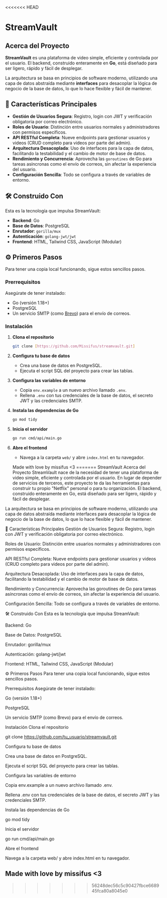 <<<<<<< HEAD
# StreamVault

## Acerca del Proyecto

**StreamVault** es una plataforma de video simple, eficiente y controlada por el usuario. El backend, construido enteramente en **Go**, está diseñado para ser ligero, rápido y fácil de desplegar.

La arquitectura se basa en principios de software moderno, utilizando una capa de datos abstraída mediante **interfaces** para desacoplar la lógica de negocio de la base de datos, lo que lo hace flexible y fácil de mantener.

## 🚀 Características Principales

* **Gestión de Usuarios Segura**: Registro, login con JWT y verificación obligatoria por correo electrónico.
* **Roles de Usuario**: Distinción entre usuarios normales y administradores con permisos específicos.
* **API RESTful Completa**: Nueve endpoints para gestionar usuarios y videos (CRUD completo para videos por parte del admin).
* **Arquitectura Desacoplada**: Uso de interfaces para la capa de datos, facilitando la testabilidad y el cambio de motor de base de datos.
* **Rendimiento y Concurrencia**: Aprovecha las `goroutines` de Go para tareas asíncronas como el envío de correos, sin afectar la experiencia del usuario.
* **Configuración Sencilla**: Todo se configura a través de variables de entorno.

## 🛠️ Construido Con

Esta es la tecnología que impulsa StreamVault:

* **Backend**: Go
* **Base de Datos**: PostgreSQL
* **Enrutador**: `gorilla/mux`
* **Autenticación**: `golang-jwt/jwt`
* **Frontend**: HTML, Tailwind CSS, JavaScript (Modular)

## ⚙️ Primeros Pasos

Para tener una copia local funcionando, sigue estos sencillos pasos.

### Prerrequisitos

Asegúrate de tener instalado:

* Go (versión 1.18+)
* PostgreSQL
* Un servicio SMTP (como [Brevo](https://www.brevo.com/)) para el envío de correos.

### Instalación

1.  **Clona el repositorio**
    ```sh
    git clone [https://github.com/Missifus/streamvault.git]
    ```
2.  **Configura tu base de datos**
    * Crea una base de datos en PostgreSQL.
    * Ejecuta el script SQL del proyecto para crear las tablas.
3.  **Configura las variables de entorno**
    * Copia `env.example` a un nuevo archivo llamado `.env`.
    * Rellena `.env` con tus credenciales de la base de datos, el secreto JWT y las credenciales SMTP.
4.  **Instala las dependencias de Go**
    ```sh
    go mod tidy
    ```
5.  **Inicia el servidor**
    ```sh
    go run cmd/api/main.go
    ```
6.  **Abre el frontend**
    * Navega a la carpeta `web/` y abre `index.html` en tu navegador.

    Made with love by missifus <3
=======
StreamVault
Acerca del Proyecto
StreamVault nace de la necesidad de tener una plataforma de video simple, eficiente y controlada por el usuario. En lugar de depender de servicios de terceros, este proyecto te da las herramientas para construir tu propio "Netflix" personal o para tu organización. El backend, construido enteramente en Go, está diseñado para ser ligero, rápido y fácil de desplegar.

La arquitectura se basa en principios de software moderno, utilizando una capa de datos abstraída mediante interfaces para desacoplar la lógica de negocio de la base de datos, lo que lo hace flexible y fácil de mantener.

🚀 Características Principales
Gestión de Usuarios Segura: Registro, login con JWT y verificación obligatoria por correo electrónico.

Roles de Usuario: Distinción entre usuarios normales y administradores con permisos específicos.

API RESTful Completa: Nueve endpoints para gestionar usuarios y videos (CRUD completo para videos por parte del admin).

Arquitectura Desacoplada: Uso de interfaces para la capa de datos, facilitando la testabilidad y el cambio de motor de base de datos.

Rendimiento y Concurrencia: Aprovecha las goroutines de Go para tareas asíncronas como el envío de correos, sin afectar la experiencia del usuario.

Configuración Sencilla: Todo se configura a través de variables de entorno.

🛠️ Construido Con
Esta es la tecnología que impulsa StreamVault:

Backend: Go

Base de Datos: PostgreSQL

Enrutador: gorilla/mux

Autenticación: golang-jwt/jwt

Frontend: HTML, Tailwind CSS, JavaScript (Modular)

⚙️ Primeros Pasos
Para tener una copia local funcionando, sigue estos sencillos pasos.

Prerrequisitos
Asegúrate de tener instalado:

Go (versión 1.18+)

PostgreSQL

Un servicio SMTP (como Brevo) para el envío de correos.

Instalación
Clona el repositorio

git clone https://github.com/tu_usuario/streamvault.git

Configura tu base de datos

Crea una base de datos en PostgreSQL.

Ejecuta el script SQL del proyecto para crear las tablas.

Configura las variables de entorno

Copia env.example a un nuevo archivo llamado .env.

Rellena .env con tus credenciales de la base de datos, el secreto JWT y las credenciales SMTP.

Instala las dependencias de Go

go mod tidy

Inicia el servidor

go run cmd/api/main.go

Abre el frontend

Navega a la carpeta web/ y abre index.html en tu navegador.

Made with love by missifus <3
---
>>>>>>> 56248dec56c5c90427fbce668945fca80a8045e0
